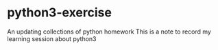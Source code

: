 # python3-exercise
An updating collections of python homework
This is a note to record my learning session about python3
